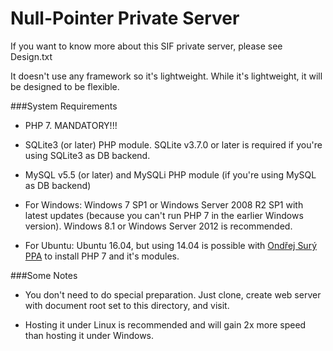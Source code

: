 Null-Pointer Private Server
==========================================

If you want to know more about this SIF private server, please see Design.txt

It doesn't use any framework so it's lightweight. While it's lightweight, it will be designed to be flexible.

###System Requirements

* PHP 7. MANDATORY!!!

* SQLite3 (or later) PHP module. SQLite v3.7.0 or later is required if you're using SQLite3 as DB backend.

* MySQL v5.5 (or later) and MySQLi PHP module (if you're using MySQL as DB backend)

* For Windows: Windows 7 SP1 or Windows Server 2008 R2 SP1 with latest updates (because you can't run PHP 7 in the earlier Windows version). Windows 8.1 or Windows Server 2012 is recommended.

* For Ubuntu: Ubuntu 16.04, but using 14.04 is possible with [Ondřej Surý PPA](https://launchpad.net/~ondrej/+archive/ubuntu/php) to install PHP 7 and it's modules.

###Some Notes

* You don't need to do special preparation. Just clone, create web server with document root set to this directory, and visit.

* Hosting it under Linux is recommended and will gain 2x more speed than hosting it under Windows.

